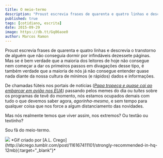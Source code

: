 ```yaml
---
title: O meio-termo
description: "Proust escrevia frases de quarenta e quatro linhas e descrevia o transtorno de alguém que não conseguia dormir por infindáveis dezessete páginas."
published: true
tags: [cotidiano, escrita]
date: 2015-09-29
image: https://db.tt/Gq86aoe0
author: Marcos Ramon
---
```


Proust escrevia frases de quarenta e quatro linhas e descrevia o transtorno de alguém que não conseguia dormir por infindáveis dezessete páginas. Mas se é bem verdade que a maioria dos leitores de hoje não consegue nem começar a dar os primeiros passos em divagações desse tipo, é também verdade que a maioria de nós já não consegue entender quase nada diante da nossa cultura de mínimos (e rápidos) dados e informações.

De chamadas fúteis nos portais de notícias (*[Papa tropeça e quase cai ao embarcar em avião nos EUA](http://ultimosegundo.ig.com.br/mundo/2015-09-26/papa-tropeca-e-quase-cai-ao-embarcar-em-aviao-nos-estados-unidos.html)*) passando pelos memes do dia ou *tuítes* sobre os programas de tevê do momento, nós estamos ocupados demais com tudo o que devemos saber agora, *agorinha-mesmo*, e sem tempo para qualquer coisa que nos force a algum distanciamento das novidades.

Mas nós realmente temos que viver assim, nos extremos? Ou textão ou textinho?

Sou fã do meio-termo.

<img src="https://db.tt/Gq86aoe0">
*Gif criado por [A.L. Crego](http://alcrego.tumblr.com/post/116167411101/strongly-recommended-in-hq-12mb){:target="_blank"}*
